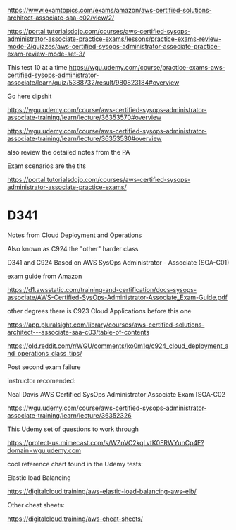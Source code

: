https://www.examtopics.com/exams/amazon/aws-certified-solutions-architect-associate-saa-c02/view/2/

https://portal.tutorialsdojo.com/courses/aws-certified-sysops-administrator-associate-practice-exams/lessons/practice-exams-review-mode-2/quizzes/aws-certified-sysops-administrator-associate-practice-exam-review-mode-set-3/

This test 10 at a time
https://wgu.udemy.com/course/practice-exams-aws-certified-sysops-administrator-associate/learn/quiz/5388732/result/980823184#overview


Go here dipshit

https://wgu.udemy.com/course/aws-certified-sysops-administrator-associate-training/learn/lecture/36353570#overview

https://wgu.udemy.com/course/aws-certified-sysops-administrator-associate-training/learn/lecture/36353530#overview

also review the detailed notes from the PA

Exam scenarios are the tits

https://portal.tutorialsdojo.com/courses/aws-certified-sysops-administrator-associate-practice-exams/

# D341
Notes from Cloud Deployment and Operations

Also known as C924 the "other" harder class

D341 and C924 Based on AWS SysOps Administrator - Associate (SOA-C01)

exam guide from Amazon

https://d1.awsstatic.com/training-and-certification/docs-sysops-associate/AWS-Certified-SysOps-Administrator-Associate_Exam-Guide.pdf

other degrees there is C923 Cloud Applications before this one

https://app.pluralsight.com/library/courses/aws-certified-solutions-architect---associate-saa-c03/table-of-contents

https://old.reddit.com/r/WGU/comments/ko0m1q/c924_cloud_deployment_and_operations_class_tips/


Post second exam failure

instructor recomended:

Neal Davis AWS Certified SysOps Administrator Associate Exam [SOA-C02

https://wgu.udemy.com/course/aws-certified-sysops-administrator-associate-training/learn/lecture/36352326

This Udemy set of questions to work through

https://protect-us.mimecast.com/s/WZnVC2kqLvtK0ERWYunCp4E?domain=wgu.udemy.com

cool reference chart found in the Udemy tests:

Elastic load Balancing 

https://digitalcloud.training/aws-elastic-load-balancing-aws-elb/

Other cheat sheets:

https://digitalcloud.training/aws-cheat-sheets/
